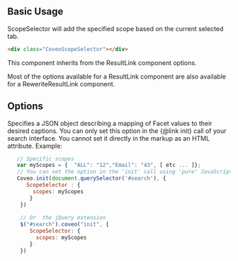 ## Basic Usage

ScopeSelector will add the specified scope based on the current selected tab.

``` html
<div class="CoveoScopeSelector"></div>
```

This component inherits from the ResultLink component options.

Most of the options available for a ResultLink component are also available for a ReweriteResultLink component.



## Options

Specifies a JSON object describing a mapping of Facet values to their desired captions.
You can only set this option in the {@link init} call of your search interface. You cannot set it directly in the
markup as an HTML attribute.
Example:
```javascript
   // Specific scopes
   var myScopes = {  "ALL": "12","Email": "43", [ etc ... ]};
   // You can set the option in the 'init' call using 'pure' JavaScript:
   Coveo.init(document.querySelector('#search'), {
      ScopeSelector : {
        scopes: myScopes
       }
    })
    
    // Or  the jQuery extension
    $("#search").coveo("init", {
       ScopeSelector: {
         scopes: myScopes
       }
    })
```

